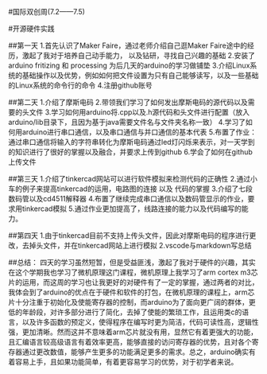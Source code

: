 #国际双创周(7.2——7.5)

#开源硬件实践

##第一天
1.首先认识了Maker Faire，通过老师介绍自己逛Maker Faire途中的经历，激起了我对于培养自己动手能力， 以及钻研，寻找自己兴趣的基础
2.安装了arduino fritizing 和 processing 为后几天的arduino的学习做铺垫
3.介绍Linux系统的基础操作以及优势，例如如何把文件设置为只有自己能够读写，以及一些基础的Linux系统的命令行的命令
4.注册github账号

##第二天
1.介绍了摩斯电码
2.带领我们学习了如何发出摩斯电码的源代码以及需要的头文件
3.学习如何用arduino将.cpp以及.h源代码和头文件进行配置（放入arduino/lib目录下，且因为基于java需要文件名与文件夹名称一致）
4.学习了如何用arduino进行串口通信，以及串口通信与并口通信的基本代表
5.布置了作业：通过串口通信将输入的字符串转化为摩斯电码通过led灯闪烁来表示，对一天学到的知识进行了很好的掌握以及融合，并要求上传到github
6.学会了如何在github上传文件

##第三天
1.介绍了tinkercad网站可以进行软件模拟来检测代码的正确性
2.通过小车的例子来提高tinkercad的运用，电路图的连接 以及 代码的掌握
3.介绍了七段数码管以及cd4511解释器
4.布置了继续完成串口通信以及数码管显示的作业，要求用tinkercad模拟
5.通过作业更加提高了，线路连接的能力以及代码编写的能力。

##第四天
1.由于tinkercad目前不支持上传头文件，因此对摩斯电码的程序进行更改，去掉头文件，并在tinkercad网站上进行模拟
2.vscode与markdown写总结

##总结：
四天的学习虽然短暂，但是受益匪浅，激起了我对于硬件的兴趣，其实在这个学期我也学习了微机原理这门课程，微机原理上我学习了arm cortex m3芯片的运用，而这周的学习也让我更好的对硬件有了一定的掌握，通过两者的对比，我体会到了arduino的优点在于硬件和软件的打包，在微机原理的课程上，arm芯片十分注重于初始化及使能寄存器的控制，而arduino为了面向更广阔的群体，更低的年龄段，对许多部分进行了简化，去掉了使能的繁琐工作，且运用类c的语言，以及许多函数的预定义，使得程序在编写时更为简洁，代码可读性高，逻辑性强，更加清晰。然而这并不意味着arm芯片就没有用，显然它有着更强大的功能，且汇编语言较高级语言有着效率更高，能够直接的访问寄存器的优势，且对各个寄存器通过更改数值，能够产生更多的功能满足更多的需求。总之，arduino确实有着容易上手，且如果功能简单，有着更容易学习的优势，对于初学者来说。

